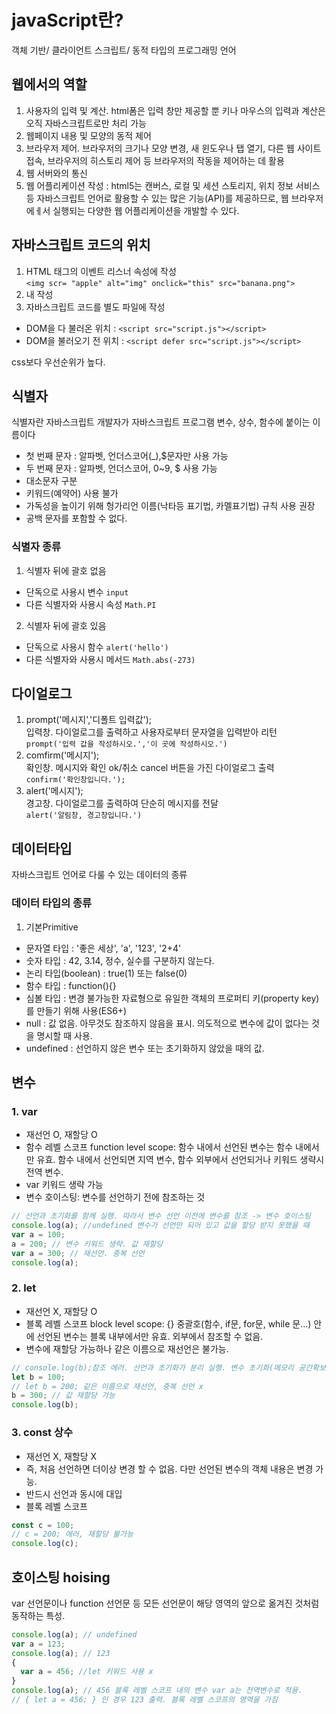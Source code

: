 # javaScript란?

객체 기반/ 클라이언트 스크립트/ 동적 타입의 프로그래밍 언어

## 웹에서의 역할

1. 사용자의 입력 및 계산. html폼은 입력 창만 제공할 뿐 키나 마우스의 입력과 계산은 오직 자바스크립트로만 처리 가능
2. 웹페이지 내용 및 모양의 동적 제어
3. 브라우저 제어. 브라우저의 크기나 모양 변경, 새 윈도우나 탭 열기, 다른 웹 사이트 접속, 브라우저의 히스토리 제어 등 브라우저의 작동을 제어하는 데 활용
4. 웹 서버와의 통신
5. 웹 어플리케이션 작성 : html5는 캔버스, 로컬 및 세션 스토리지, 위치 정보 서비스 등
   자바스크립트 언어로 활용할 수 있는 많은 기능(API)를 제공하므로, 웹 브라우저에ㅔ서 실행되는 다양한 웹 어플리케이션을 개발할 수 있다.

## 자바스크립트 코드의 위치

1. HTML 태그의 이벤트 리스너 속성에 작성  
   `<img scr= "apple" alt="img" onclick="this" src="banana.png">`
2. <script> </script> 내 작성
3. 자바스크립트 코드를 별도 파일에 작성

- DOM을 다 불러온 위치 : `<script src="script.js"></script>`
- DOM을 불러오기 전 위치 : `<script defer src="script.js"></script>`

css보다 우선순위가 높다.

## 식별자

식별자란 자바스크립트 개발자가 자바스크립트 프로그램 변수, 상수, 함수에 붙이는 이름이다

- 첫 번째 문자 : 알파벳, 언더스코어(\_),$문자만 사용 가능
- 두 번째 문자 : 알파벳, 언더스코어, 0~9, $ 사용 가능
- 대소문자 구분
- 키워드(예약어) 사용 불가
- 가독성을 높이기 위해 헝가리언 이름(낙타등 표기법, 카멜표기법) 규칙 사용 권장
- 공백 문자를 포함할 수 없다.

### 식별자 종류

1. 식별자 뒤에 괄호 없음

- 단독으로 사용시 변수 `input`
- 다른 식별자와 사용시 속성 `Math.PI`

2. 식별자 뒤에 괄호 있음

- 단독으로 사용시 함수 `alert('hello')`
- 다른 식별자와 사용시 메서드 `Math.abs(-273)`

## 다이얼로그

1. prompt('메시지','디폴트 입력값');  
   입력창. 다이얼로그를 출력하고 사용자로부터 문자열을 입력받아 리턴  
   `prompt('입력 값을 작성하시오.','이 곳에 작성하시오.')`
2. comfirm('메시지');  
   확인창. 메시지와 확인 ok/취소 cancel 버튼을 가진 다이얼로그 출력  
   `confirm('확인창입니다.');`
3. alert('메시지');  
   경고창. 다이얼로그를 출력하여 단순히 메시지를 전달  
   `alert('알림창, 경고창입니다.')`

## 데이터타입

자바스크립트 언어로 다룰 수 있는 데이터의 종류

### 데이터 타입의 종류

1. 기본Primitive

- 문자열 타입 : '좋은 세상', 'a', '123', '2+4'
- 숫자 타입 : 42, 3.14, 정수, 실수를 구분하지 않는다.
- 논리 타입(boolean) : true(1) 또는 false(0)
- 함수 타입 : function(){}
- 심볼 타입 : 변경 불가능한 자료형으로 유일한 객체의 프로퍼티 키(property key)를 만들기 위해 사용(ES6+)
- null : 값 없음. 아무것도 참조하지 않음을 표시. 의도적으로 변수에 값이 없다는 것을 명시할 때 사용.
- undefined : 선언하지 않은 변수 또는 초기화하지 않았을 때의 값.

## 변수

### 1. var

- 재선언 O, 재할당 O
- 함수 레벨 스코프 function level scope: 함수 내에서 선언된 변수는 함수 내에서만 유효.
  함수 내에서 선언되면 지역 변수, 함수 외부에서 선언되거나 키워드 생략시 전역 변수.
- var 키워드 생략 가능
- 변수 호이스팅: 변수를 선언하기 전에 참조하는 것

```javascript
// 선언과 초기화를 함께 실행. 따라서 변수 선언 이전에 변수를 참조 -> 변수 호이스팅
console.log(a); //undefined 변수가 선언만 되어 있고 값을 할당 받지 못했을 때
var a = 100;
a = 200; // 변수 키워드 생략. 값 재할당
var a = 300; // 재선언. 중복 선언
console.log(a);
```

### 2. let

- 재선언 X, 재할당 O
- 블록 레벨 스코프 block level scope: {} 중괄호(함수, if문, for문, while 문...) 안에 선언된 변수는 블록 내부에서만 유효. 외부에서 참조할 수 없음.
- 변수에 재할당 가능하나 같은 이름으로 재선언은 불가능.

```javascript
// console.log(b);참조 에러. 선언과 초기화가 분리 실행. 변수 초기화(메모리 공간확보)가 되지 않았기에 선언 이전에 변수를 참조 할 수 없음.
let b = 100;
// let b = 200; 같은 이름으로 재선언, 중복 선언 x
b = 300; // 값 재할당 가능
console.log(b);
```

### 3. const 상수

- 재선언 X, 재할당 X
- 즉, 처음 선언하면 더이상 변경 할 수 없음. 다만 선언된 변수의 객체 내용은 변경 가능.
- 반드시 선언과 동시에 대입
- 블록 레벨 스코프

```javascript
const c = 100;
// c = 200; 에러, 재할당 불가능
console.log(c);
```

## 호이스팅 hoising

var 선언문이나 function 선언문 등 모든 선언문이 해당 영역의 앞으로 옮겨진 것처럼 동작하는 특성.

```javascript
console.log(a); // undefined
var a = 123;
console.log(a); // 123
{
  var a = 456; //let 키워드 사용 x
}
console.log(a); // 456 블록 레벨 스코프 내의 변수 var a는 전역변수로 적용.
// { let a = 456; } 인 경우 123 출력. 블록 레벨 스코프의 영역을 가짐
```
